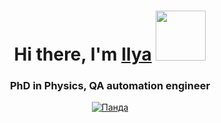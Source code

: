 <h1 align="center">Hi there, I'm <a href="https://www.researchgate.net/profile/I-Samoilov" target="_blank">Ilya</a> 
<r><img src="https://media1.giphy.com/media/xT0Cyhi8GCSU91PvtC/giphy.gif?cid=ecf05e47a9uv864h0rb3jc6fu37dnx74utf458k6r4gokoxm&rid=giphy.gif&ct=g" height="80"/></h1></r>
<h3 align="center">PhD in Physics, QA automation engineer </h3>
<!DOCTYPE html>
<html>
 <head>
  <meta charset="utf-8">
 </head>
 <body>
  <p align="center">
   <a href="https://www.codewars.com/users/SamoilovIS"><img src="https://www.codewars.com/users/SamoilovIS/badges/large" alt="Панда"></a>
  </p>
 </body>
</html>
